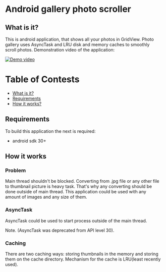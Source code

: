 # Android gallery photo scroller

## What is it?

This is android application, that shows all your photos in GridView. Photo gallery uses AsyncTask and LRU disk and memory caches to smoothly scroll photos. Demonstration video of the application:

[![Demo video](http://img.youtube.com/vi/PegAlCnk2_w/0.jpg)](http://www.youtube.com/watch?v=PegAlCnk2_w "GalleryScroll")

# Table of Contests

- [What is it?](#what-is-it)
- [Requirements](#requirements)
- [How it works?](#how-it-works)

## Requirements

To build this application the next is required:

* android sdk 30+

## How it works

### Problem
Main thread shouldn't be blocked. Converting from .jpg file or any other file to thumbnail picture is heavy task. That's why any converting should be done outside of main thread. This application could be used with any amount of images and any size of them.

### AsyncTask
AsyncTask could be used to start process outside of the main thread.

Note. (AsyncTask was deprecated from API level 30).

### Caching
There are two caching ways: storing thumbnails in the memory and storing them on the cache directory. Mechanism for the cache is LRU(least recently used).